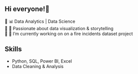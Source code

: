 ## Hi everyone!🐧

🔹 📊 Data Analytics | Data Science  
🔹 🚀 Passionate about data visualization & storytelling  
🔹 🔭 I’m currently working on on a fire incidents dataset project 

## Skills
- Python, SQL, Power BI, Excel
- Data Cleaning & Analysis
<!--
**arctic-analyst/arctic-analyst** is a ✨ _special_ ✨ repository because its `README.md` (this file) appears on your GitHub profile.

Here are some ideas to get you started:

- 🔭 I’m currently working on ...
- 🌱 I’m currently learning ...
- 👯 I’m looking to collaborate on ...
- 🤔 I’m looking for help with ...
- 💬 Ask me about ...
- 📫 How to reach me: ...
- 😄 Pronouns: ...
- ⚡ Fun fact: ...
-->
